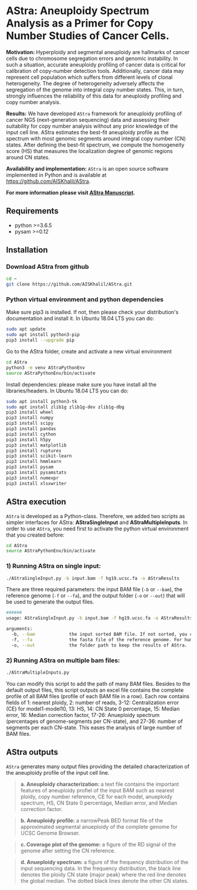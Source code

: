 # AStra: Aneuploidy Spectrum Analysis as a Primer for Copy Number Studies of Cancer Cells. 

**Motivation:** Hyperploidy and segmental aneuploidy are hallmarks of cancer cells due to chromosome segregation errors and genomic instability. In such a situation, accurate aneuploidy profiling of cancer data is critical for calibration of copy-number detection tools. Additionally, cancer data may represent cell population which suffers from different levels of clonal heterogeneity. The degree of heterogeneity adversely affects the segregation of the genome into integral copy number states. This, in turn, strongly influences the reliability of this data for aneuploidy profiling and copy number analysis.

**Results:** We have developed `AStra` framework for aneuploidy profiling of cancer NGS (next-generation sequencing) data and assessing their suitability for copy number analysis without any prior knowledge of the input cell line. AStra estimates the best-fit aneuploidy profile as the spectrum with most genomic segments around integral copy number (CN) states. After defining the best-fit spectrum, we compute the homogeneity score (HS) that measures the localization degree of genomic regions around CN states.

**Availability and implementation:** `AStra` is an open source software implemented in Python and is available at https://github.com/AISKhalil/AStra.

**For more information please visit [AStra Manuscript](https://www.biorxiv.org/content/10.1101/639294v1?rss=1).**


## Requirements

- python >=3.6.5
- pysam  >=0.12

## Installation

### Download AStra from github

```bash
cd ~
git clone https://github.com/AISKhalil/AStra.git
```

### Python virtual environment and python dependencies

Make sure pip3 is installed. If not, then please check your distribution's documentation and install it. In Ubuntu 18.04 LTS you can do:

```bash
sudo apt update
sudo apt install python3-pip
pip3 install --upgrade pip
```

Go to the AStra folder, create and activate a new virtual environment

```bash
cd AStra
python3 -m venv AStraPythonEnv
source AStraPythonEnv/bin/activate
```

Install dependencies: please make sure you have install all the libraries/headers. In Ubuntu 18.04 LTS you can do:

```bash
sudo apt install python3-tk
sudo apt install zlib1g zlib1g-dev zlib1g-dbg
pip3 install wheel
pip3 install numpy
pip3 install scipy
pip3 install pandas
pip3 install cython
pip3 install h5py
pip3 install matplotlib
pip3 install ruptures
pip3 install scikit-learn
pip3 install hmmlearn
pip3 install pysam
pip3 install pysamstats
pip3 install numexpr
pip3 install xlsxwriter
```


## AStra execution 

`AStra` is developed as a Python-class. Therefore, we added two scripts as simpler interfaces for AStra: **AStraSingleInput** and **AStraMultipleInputs**. In order to use `AStra`, you need first to activate the python virtual environment that you created before:

```bash
cd AStra
source AStraPythonEnv/bin/activate
```

### 1) Running AStra on single input:

```bash
./AStraSingleInput.py -b input.bam -f hg19.ucsc.fa -o AStraResults
```

There are three required parameters: the input BAM file (`-b` or `--bam`), the reference genome (`-f` or `--fa`), and the output folder (`-o` or `--out`) that will be used to generate the output files.

```bash
######
usage: AStraSingleInput.py -b input.bam -f hg19.ucsc.fa -o AStraResults

arguments:
  -b, --bam             the input sorted BAM file. If not sorted, you can use samtools to sort it ("samtools sort input.bam > input.sorted.bam").
  -f, --fa              the fasta file of the reference genome. For human hg19, you can download from http://hgdownload.cse.ucsc.edu/goldenPath/hg19/bigZips/hg19.fa.gz.
  -o, --out             the folder path to keep the results of AStra.
```

### 2) Running AStra on multiple bam files:

```bash
./AStraMultipleInputs.py
```

You can modify this script to add the path of many BAM files. Besides to the default output files, this script outputs an excel file contains the complete profile of all BAM files (profile of each BAM file in a row). Each row contains fields of 1: nearest ploidy, 2: number of reads, 3-12: Centralization error (CE) for model1-model10, 13: HS, 14: CN State 0 percentage, 15: Median error, 16: Median correction factor, 17-26: Anueploidy spectrum (percentages of genome-segments per CN-state), and 27-36: number of segments per each CN-state. This eases the analysis of large number of BAM files.


## AStra outputs 

`AStra` generates many output files providing the detailed characterization of the aneuploidy profile 
of the input cell line. 

>    **a. Aneuploidy characterization:** a text file contains the important features of aneuploidy profiel of the input BAM
>    such as nearest ploidy, copy number reference, CE for each model, anueploidy spectrum, HS, CN State 0 percentage, Median 
>    error, and Median correction factor.
   
>    **b. Aneuploidy profile:** a narrowPeak BED format file of the approximated segmental anueploidy of the complete genome
>    for UCSC Genome Browser.

>    **c. Coverage plot of the genome:** a figure of the RD signal of the genome after setting the CN reference.
 
>    **d. Anueploidy spectrum:** a figure of the frequency distribution of the input sequencing data. In the frequency distribution,
>    the black line denotes the ploidy CN state (major peak) where the red line denotes the global median. The dotted black lines 
>    denote the other CN states.

